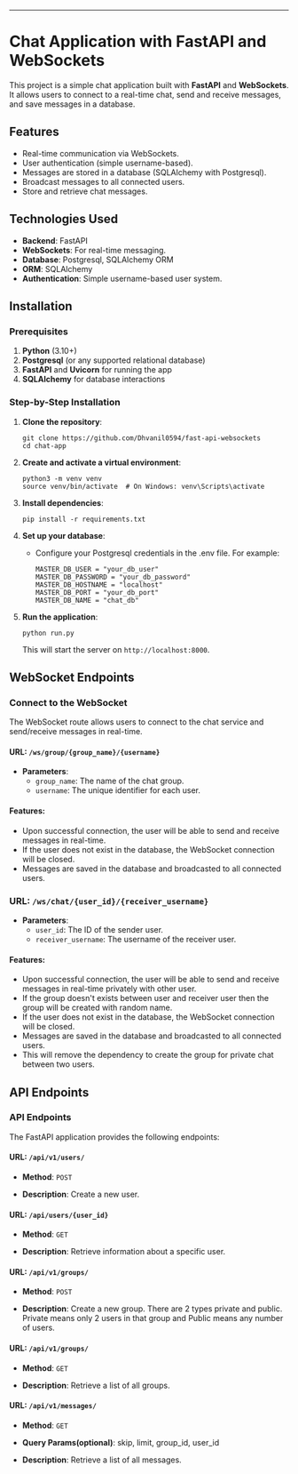 * * * * *

Chat Application with FastAPI and WebSockets
============================================

This project is a simple chat application built with **FastAPI** and **WebSockets**. It allows users to connect to a real-time chat, send and receive messages, and save messages in a database.

Features
--------

-   Real-time communication via WebSockets.
-   User authentication (simple username-based).
-   Messages are stored in a database (SQLAlchemy with Postgresql).
-   Broadcast messages to all connected users.
-   Store and retrieve chat messages.

Technologies Used
-----------------

-   **Backend**: FastAPI
-   **WebSockets**: For real-time messaging.
-   **Database**: Postgresql, SQLAlchemy ORM
-   **ORM**: SQLAlchemy
-   **Authentication**: Simple username-based user system.

Installation
------------

### Prerequisites

1.  **Python** (3.10+)
2.  **Postgresql** (or any supported relational database)
3.  **FastAPI** and **Uvicorn** for running the app
4.  **SQLAlchemy** for database interactions

### Step-by-Step Installation

1.  **Clone the repository**:

    ```
    git clone https://github.com/Dhvanil0594/fast-api-websockets    
    cd chat-app
    ```

2.  **Create and activate a virtual environment**:

    ```
    python3 -m venv venv
    source venv/bin/activate  # On Windows: venv\Scripts\activate
    ```

3.  **Install dependencies**:

    ```
    pip install -r requirements.txt
    ```

4.  **Set up your database**:

    -   Configure your Postgresql credentials in the .env file. For example:

        ```
        MASTER_DB_USER = "your_db_user"
        MASTER_DB_PASSWORD = "your_db_password"
        MASTER_DB_HOSTNAME = "localhost"
        MASTER_DB_PORT = "your_db_port"
        MASTER_DB_NAME = "chat_db"
        ```

5.  **Run the application**:

    ```
    python run.py
    ```

    This will start the server on `http://localhost:8000`.

WebSocket Endpoints
-------------------

### Connect to the WebSocket

The WebSocket route allows users to connect to the chat service and send/receive messages in real-time.

#### URL: `/ws/group/{group_name}/{username}`

-   **Parameters**:
    -   `group_name`: The name of the chat group.
    -   `username`: The unique identifier for each user.

#### Features:

-   Upon successful connection, the user will be able to send and receive messages in real-time.
-   If the user does not exist in the database, the WebSocket connection will be closed.
-   Messages are saved in the database and broadcasted to all connected users.


### URL: `/ws/chat/{user_id}/{receiver_username}`

-   **Parameters**:
    -   `user_id`: The ID of the sender user.
    -   `receiver_username`: The username of the receiver user.

#### Features:

-   Upon successful connection, the user will be able to send and receive messages in real-time privately with other user.
-   If the group doesn't exists between user and receiver user then the group will be created with random name.
-   If the user does not exist in the database, the WebSocket connection will be closed.
-   Messages are saved in the database and broadcasted to all connected users.
-   This will remove the dependency to create the group for private chat between two users.

API Endpoints
-------------

### API Endpoints

The FastAPI application provides the following endpoints:

#### URL: `/api/v1/users/`

-   **Method**: `POST`

-   **Description**: Create a new user.

#### URL: `/api/users/{user_id}`

-   **Method**: `GET`

-   **Description**: Retrieve information about a specific user.

#### URL: `/api/v1/groups/`

-   **Method**: `POST`

-   **Description**: Create a new group. There are 2 types private and public. Private means only 2 users in that group and Public means any number of users.

#### URL: `/api/v1/groups/`

-   **Method**: `GET`

-   **Description**: Retrieve a list of all groups.

#### URL: `/api/v1/messages/`

-   **Method**: `GET`

-   **Query Params(optional)**: skip, limit, group_id, user_id

-   **Description**: Retrieve a list of all messages.

